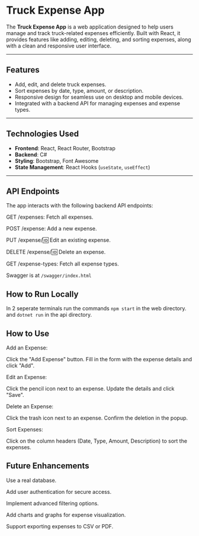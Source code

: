 # Truck Expense App

The **Truck Expense App** is a web application designed to help users manage and track truck-related expenses efficiently. Built with React, it provides features like adding, editing, deleting, and sorting expenses, along with a clean and responsive user interface.

---

## Features

- Add, edit, and delete truck expenses.
- Sort expenses by date, type, amount, or description.
- Responsive design for seamless use on desktop and mobile devices.
- Integrated with a backend API for managing expenses and expense types.

---

## Technologies Used

- **Frontend**: React, React Router, Bootstrap
- **Backend**: C#
- **Styling**: Bootstrap, Font Awesome
- **State Management**: React Hooks (`useState`, `useEffect`)

---


## API Endpoints

The app interacts with the following backend API endpoints:

GET /expenses: Fetch all expenses.

POST /expense: Add a new expense.

PUT /expense/:id: Edit an existing expense.

DELETE /expense/:id: Delete an expense.

GET /expense-types: Fetch all expense types.

Swagger is at `/swagger/index.html`

## How to Run Locally

In 2 seperate terminals run the commands `npm start` in the web directory. and `dotnet run` in the api directory.


## How to Use

Add an Expense:

Click the "Add Expense" button.
Fill in the form with the expense details and click "Add".

Edit an Expense:

Click the pencil icon next to an expense.
Update the details and click "Save".

Delete an Expense:

Click the trash icon next to an expense.
Confirm the deletion in the popup.

Sort Expenses:

Click on the column headers (Date, Type, Amount, Description) to sort the expenses.

## Future Enhancements

Use a real database.

Add user authentication for secure access.

Implement advanced filtering options.

Add charts and graphs for expense visualization.

Support exporting expenses to CSV or PDF.